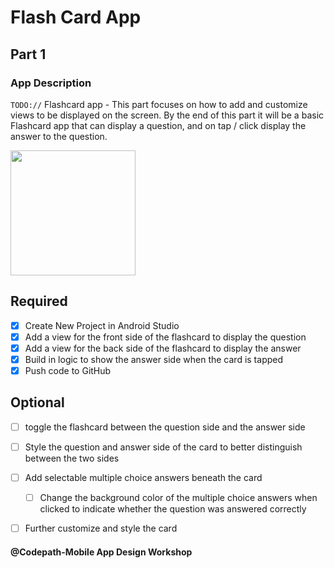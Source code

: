 # Flash Card App

## Part 1

### App Description
`TODO://` Flashcard app - This part focuses on how to add and customize views to be displayed on the screen. By the end of this part it will be a basic Flashcard app that can display a question, and on tap / click display the answer to the question.

<img src="https://github.com/EvyEve/FlashCrd_App/blob/master/flash.gif" width=200>

## Required
- [x] Create New Project in Android Studio
- [x] Add a view for the front side of the flashcard to display the question
- [x] Add a view for the back side of the flashcard to display the answer
- [x] Build in logic to show the answer side when the card is tapped
- [x] Push code to GitHub
## Optional
- [ ] toggle the flashcard between the question side and the answer side
- [ ] Style the question and answer side of the card to better distinguish between the two sides
- [ ] Add selectable multiple choice answers beneath the card
   - [ ] Change the background color of the multiple choice answers when clicked to indicate whether the question was answered correctly
- [ ] Further customize and style the card


#### @Codepath-Mobile App Design Workshop
